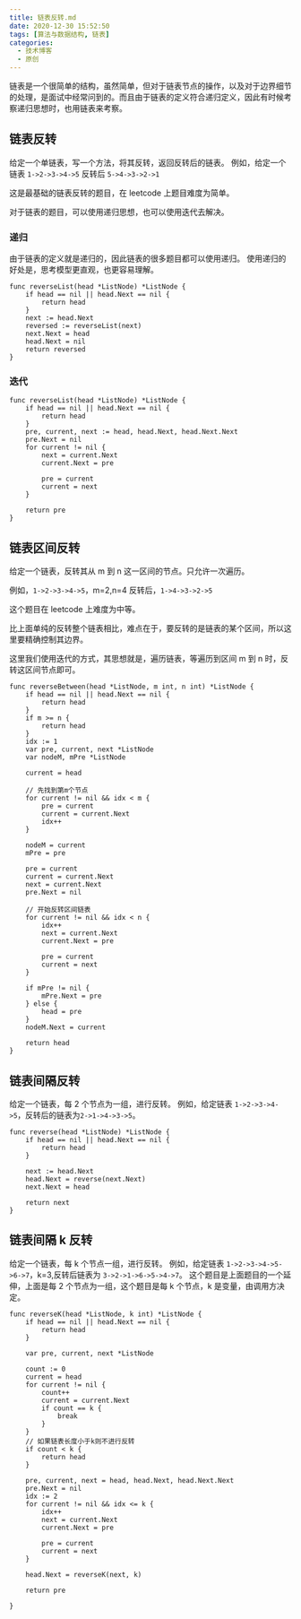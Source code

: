 ```yaml
---
title: 链表反转.md
date: 2020-12-30 15:52:50
tags: [算法与数据结构, 链表]
categories:
  - 技术博客
  - 原创
---
```


链表是一个很简单的结构，虽然简单，但对于链表节点的操作，以及对于边界细节的处理，是面试中经常问到的。而且由于链表的定义符合递归定义，因此有时候考察递归思想时，也用链表来考察。

<!-- more -->

## 链表反转

给定一个单链表，写一个方法，将其反转，返回反转后的链表。
例如，给定一个链表 `1->2->3->4->5` 反转后 `5->4->3->2->1`

这是最基础的链表反转的题目，在 leetcode 上题目难度为简单。

对于链表的题目，可以使用递归思想，也可以使用迭代去解决。

### 递归

由于链表的定义就是递归的，因此链表的很多题目都可以使用递归。
使用递归的好处是，思考模型更直观，也更容易理解。

```golang
func reverseList(head *ListNode) *ListNode {
	if head == nil || head.Next == nil {
		return head
	}
	next := head.Next
	reversed := reverseList(next)
	next.Next = head
	head.Next = nil
	return reversed
}
```

### 迭代

```golang
func reverseList(head *ListNode) *ListNode {
	if head == nil || head.Next == nil {
		return head
	}
	pre, current, next := head, head.Next, head.Next.Next
	pre.Next = nil
	for current != nil {
		next = current.Next
		current.Next = pre

		pre = current
		current = next
	}

	return pre
}
```

## 链表区间反转

给定一个链表，反转其从 m 到 n 这一区间的节点。只允许一次遍历。

例如，`1->2->3->4->5`，m=2,n=4 反转后，`1->4->3->2->5`

这个题目在 leetcode 上难度为中等。

比上面单纯的反转整个链表相比，难点在于，要反转的是链表的某个区间，所以这里要精确控制其边界。

这里我们使用迭代的方式，其思想就是，遍历链表，等遍历到区间 m 到 n 时，反转这区间节点即可。

```golang
func reverseBetween(head *ListNode, m int, n int) *ListNode {
	if head == nil || head.Next == nil {
		return head
	}
	if m >= n {
		return head
	}
	idx := 1
	var pre, current, next *ListNode
	var nodeM, mPre *ListNode

	current = head

	// 先找到第m个节点
	for current != nil && idx < m {
		pre = current
		current = current.Next
		idx++
	}

	nodeM = current
	mPre = pre

	pre = current
	current = current.Next
	next = current.Next
	pre.Next = nil

	// 开始反转区间链表
	for current != nil && idx < n {
		idx++
		next = current.Next
		current.Next = pre

		pre = current
		current = next
	}

	if mPre != nil {
		mPre.Next = pre
	} else {
		head = pre
	}
	nodeM.Next = current

	return head
}
```

## 链表间隔反转

给定一个链表，每 2 个节点为一组，进行反转。
例如，给定链表 `1->2->3->4->5`，反转后的链表为`2->1->4->3->5`。

```golang
func reverse(head *ListNode) *ListNode {
	if head == nil || head.Next == nil {
		return head
	}

	next := head.Next
	head.Next = reverse(next.Next)
	next.Next = head

	return next
}
```

## 链表间隔 k 反转

给定一个链表，每 k 个节点一组，进行反转。
例如，给定链表 `1->2->3->4->5->6->7`，k=3,反转后链表为 `3->2->1->6->5->4->7`。
这个题目是上面题目的一个延伸，上面是每 2 个节点为一组，这个题目是每 k 个节点，k 是变量，由调用方决定。

```golang
func reverseK(head *ListNode, k int) *ListNode {
	if head == nil || head.Next == nil {
		return head
	}

	var pre, current, next *ListNode

	count := 0
	current = head
	for current != nil {
		count++
		current = current.Next
		if count == k {
			break
		}
	}
	// 如果链表长度小于k则不进行反转
	if count < k {
		return head
	}

	pre, current, next = head, head.Next, head.Next.Next
	pre.Next = nil
	idx := 2
	for current != nil && idx <= k {
		idx++
		next = current.Next
		current.Next = pre

		pre = current
		current = next
	}

	head.Next = reverseK(next, k)

	return pre

}
```
